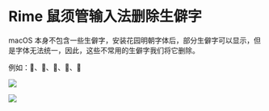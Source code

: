 # Rime 鼠须管输入法删除生僻字

macOS 本身不包含一些生僻字，安装花园明朝字体后，部分生僻字可以显示，但是字体无法统一，因此，这些不常用的生僻字我们将它删除。

例如：𫔭、𧹒、𫔮、𢧐、𫄙

![](https://tvax3.sinaimg.cn/large/008eZBHKgy1gqq4svx6fkj31aq04swem.jpg)

![](https://tva4.sinaimg.cn/large/008eZBHKgy1gqq4sw2e36j31aq0d2mx8.jpg)

